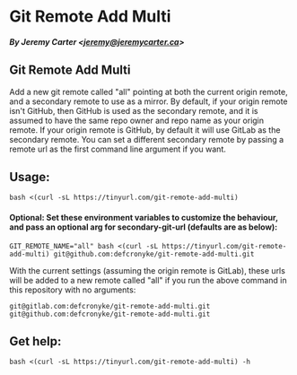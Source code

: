 # Git Remote Add Multi

##### By Jeremy Carter _<_[jeremy@jeremycarter.ca](mailto:Jeremy%20Carter%20<jeremy@jeremycarter.ca>)_>_

## Git Remote Add Multi

Add a new git remote called "all" pointing at both the current origin remote, and a secondary remote to use as
a mirror. By default, if your origin remote isn't GitHub, then GitHub is used as the secondary remote, and it is
assumed to have the same repo owner and repo name as your origin remote. If your origin remote is GitHub, by
default it will use GitLab as the secondary remote. You can set a different secondary remote by passing a remote
url as the first command line argument if you want.

## Usage:

```shell
bash <(curl -sL https://tinyurl.com/git-remote-add-multi)
```

#### Optional: Set these environment variables to customize the behaviour, and pass an optional arg for secondary-git-url (defaults are as below):

```shell
GIT_REMOTE_NAME="all" bash <(curl -sL https://tinyurl.com/git-remote-add-multi) git@github.com:defcronyke/git-remote-add-multi.git
```

With the current settings (assuming the origin remote is GitLab), these urls will be added to a new remote called "all"
if you run the above command in this repository with no arguments:

```shell
git@gitlab.com:defcronyke/git-remote-add-multi.git
git@github.com:defcronyke/git-remote-add-multi.git
```

## Get help:

```shell
bash <(curl -sL https://tinyurl.com/git-remote-add-multi) -h
```
